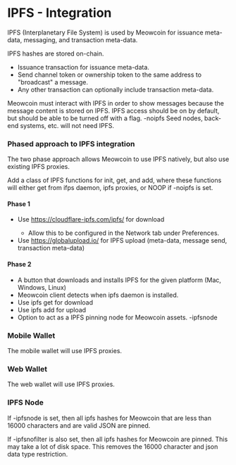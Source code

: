 # IPFS - Integration

IPFS (Interplanetary File System) is used by Meowcoin for issuance meta-data, messaging, and transaction meta-data. 

IPFS hashes are stored on-chain.
* Issuance transaction for issuance meta-data.
* Send channel token or ownership token to the same address to "broadcast" a message.
* Any other transaction can optionally include transaction meta-data. 

Meowcoin must interact with IPFS in order to show messages because the message content is stored on IPFS.  IPFS access should be on by default, but should be able to be turned off with a flag.  -noipfs  Seed nodes, back-end systems, etc. will not need IPFS.

### Phased approach to IPFS integration

The two phase approach allows Meowcoin to use IPFS natively, but also use existing IPFS proxies.

Add a class of IPFS functions for init, get, and add, where these functions will either get from ifps daemon, ipfs proxies, or NOOP if -noipfs is set.


#### Phase 1
* Use https://cloudflare-ipfs.com/ipfs/<IPFS hash> for download
	* Allow this to be configured in the Network tab under Preferences.
* Use https://globalupload.io/ for IPFS upload (meta-data, message send, transaction meta-data)


#### Phase 2
* A button that downloads and installs IPFS for the given platform (Mac, Windows, Linux)
* Meowcoin client detects when ipfs daemon is installed.
* Use ipfs get for download
* Use ipfs add for upload
* Option to act as a IPFS pinning node for Meowcoin assets.  -ipfsnode

### Mobile Wallet

The mobile wallet will use IPFS proxies.

### Web Wallet

The web wallet will use IPFS proxies.

### IPFS Node
If -ipfsnode is set, then all ipfs hashes for Meowcoin that are less than 16000 characters and are valid JSON are pinned.

If -ipfsnofilter is also set, then all ipfs hashes for Meowcoin are pinned.  This may take a lot of disk space.  This removes the 16000 character and json data type restriction.

